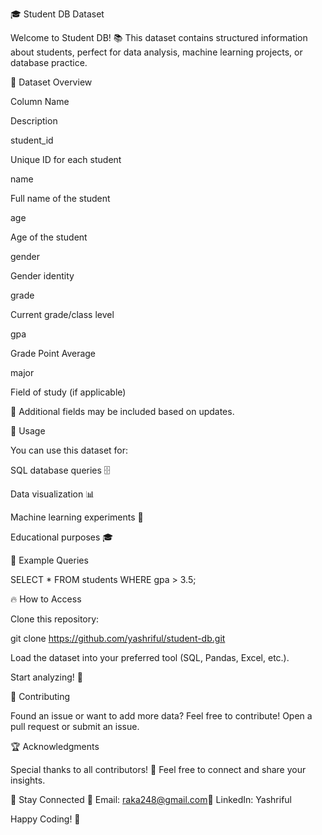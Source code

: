 🎓 Student DB Dataset

Welcome to Student DB! 📚 This dataset contains structured information about students, perfect for data analysis, machine learning projects, or database practice.



📂 Dataset Overview

Column Name

Description

student_id

Unique ID for each student

name

Full name of the student

age

Age of the student

gender

Gender identity

grade

Current grade/class level

gpa

Grade Point Average

major

Field of study (if applicable)

📝 Additional fields may be included based on updates.

🚀 Usage

You can use this dataset for:

SQL database queries 🗄️

Data visualization 📊

Machine learning experiments 🤖

Educational purposes 🎓

📌 Example Queries

SELECT * FROM students WHERE gpa > 3.5;

🔥 How to Access

Clone this repository:

git clone https://github.com/yashriful/student-db.git

Load the dataset into your preferred tool (SQL, Pandas, Excel, etc.).

Start analyzing! 🎯

🤝 Contributing

Found an issue or want to add more data? Feel free to contribute! Open a pull request or submit an issue.

🏆 Acknowledgments

Special thanks to all contributors! 🌟 Feel free to connect and share your insights.

🔗 Stay Connected
📧 Email: raka248@gmail.com💼 LinkedIn: Yashriful

Happy Coding! 🚀
